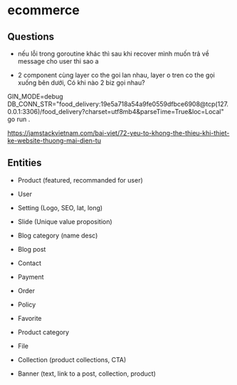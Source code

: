 # ecommerce

## Questions
- nếu lỗi trong goroutine khác thì sau khi recover mình muốn trả về message cho user thi sao a 

- 2 component cùng layer co the goi lan nhau, layer o tren co the gọi xuống bên dưới, Có khi nào 2 biz gọi nhau?

GIN_MODE=debug DB_CONN_STR="food_delivery:19e5a718a54a9fe0559dfbce6908@tcp(127.0.0.1:3306)/food_delivery?charset=utf8mb4&parseTime=True&loc=Local" go run .

https://jamstackvietnam.com/bai-viet/72-yeu-to-khong-the-thieu-khi-thiet-ke-website-thuong-mai-dien-tu 

## Entities
- Product (featured, recommanded for user)
- User
- Setting (Logo, SEO, lat, long)
- Slide (Unique value proposition)
- Blog category (name desc)
- Blog post
- Contact
- Payment
- Order
- Policy

- Favorite
- Product category
- File
- Collection (product collections, CTA) 
- Banner (text, link to a post, collection, product)